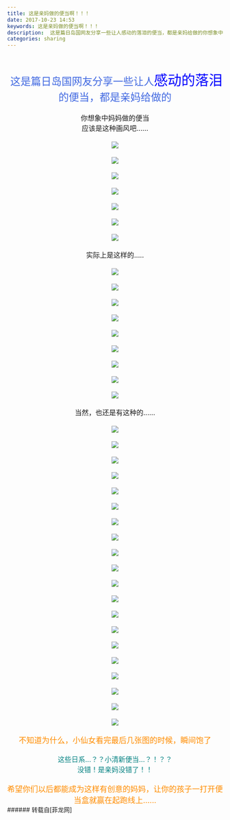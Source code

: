 ```yaml
---
title: 这是亲妈做的便当啊！！！
date: 2017-10-23 14:53
keywords: 这是亲妈做的便当啊！！！
description:  这是篇日岛国网友分享一些让人感动的落泪的便当，都是亲妈给做的你想象中妈妈做的便当应该是这种画风吧......实际上是这样的.....当然，也还是有这种的......不知道为什么，小仙女看完最后几张图的时候，瞬间饱了这些日系...？？小清新便当...？！？？没错！是亲妈没错了！！希望你们以后都能成为这样有创意的妈妈，让你的孩子一打开便当盒就赢在起跑线上......
categories: sharing
---
```

<td class="t_f" id="postmessage_943210">

<font size="3"><br/>
<div align="center"><font size="5"><font color="RoyalBlue"><img alt="" border="0" onclick="" onmouseover="" smilieid="757" src="static/image/smiley/longwa/15.gif"/> 这是篇日岛国网友分享一些让人<font size="6"><font color="Blue">感动的落泪</font></font>的便当，都是亲妈给做的</font></font><br/>
<br/>
你想象中妈妈做的便当<br/>
应该是这种画风吧......<br/>
<br/>

<img aid="656106" data-cf-modified-a47c3503a54a898f87679ea2-="" file="data/attachment/forum/201710/23/144113vgl2fdfg1dd5bd2l.jpg.thumb.jpg" id="aimg_656106" inpost="1" onclick="" onmouseover="" src="http://www.flw.ph/data/attachment/forum/201710/23/144113vgl2fdfg1dd5bd2l.jpg" style="cursor:pointer" zoomfile="data/attachment/forum/201710/23/144113vgl2fdfg1dd5bd2l.jpg"/>


<br/>
<br/>

<img aid="656105" data-cf-modified-a47c3503a54a898f87679ea2-="" file="data/attachment/forum/201710/23/144112eyom4tumymy45uh7.jpg.thumb.jpg" id="aimg_656105" inpost="1" onclick="" onmouseover="" src="http://www.flw.ph/data/attachment/forum/201710/23/144112eyom4tumymy45uh7.jpg" style="cursor:pointer" zoomfile="data/attachment/forum/201710/23/144112eyom4tumymy45uh7.jpg"/>


<br/>
<br/>

<img aid="656104" data-cf-modified-a47c3503a54a898f87679ea2-="" file="data/attachment/forum/201710/23/144111nekwt2f9sf7csfqz.jpg.thumb.jpg" id="aimg_656104" inpost="1" onclick="" onmouseover="" src="http://www.flw.ph/data/attachment/forum/201710/23/144111nekwt2f9sf7csfqz.jpg" style="cursor:pointer" zoomfile="data/attachment/forum/201710/23/144111nekwt2f9sf7csfqz.jpg"/>


<br/>
<br/>

<img aid="656103" data-cf-modified-a47c3503a54a898f87679ea2-="" file="data/attachment/forum/201710/23/144111p161u6akuvkza7zl.jpg.thumb.jpg" id="aimg_656103" inpost="1" onclick="" onmouseover="" src="http://www.flw.ph/data/attachment/forum/201710/23/144111p161u6akuvkza7zl.jpg" style="cursor:pointer" zoomfile="data/attachment/forum/201710/23/144111p161u6akuvkza7zl.jpg"/>


<br/>
<br/>

<img aid="656102" data-cf-modified-a47c3503a54a898f87679ea2-="" file="data/attachment/forum/201710/23/144110t7alzajtmlkw8q9l.jpg.thumb.jpg" id="aimg_656102" inpost="1" onclick="" onmouseover="" src="http://www.flw.ph/data/attachment/forum/201710/23/144110t7alzajtmlkw8q9l.jpg" style="cursor:pointer" zoomfile="data/attachment/forum/201710/23/144110t7alzajtmlkw8q9l.jpg"/>


<br/>
<br/>

<img aid="656101" data-cf-modified-a47c3503a54a898f87679ea2-="" file="data/attachment/forum/201710/23/144108cm0aytamtxxty0va.jpg.thumb.jpg" id="aimg_656101" inpost="1" onclick="" onmouseover="" src="http://www.flw.ph/data/attachment/forum/201710/23/144108cm0aytamtxxty0va.jpg" style="cursor:pointer" zoomfile="data/attachment/forum/201710/23/144108cm0aytamtxxty0va.jpg"/>


<br/>
<br/>

<img aid="656099" data-cf-modified-a47c3503a54a898f87679ea2-="" file="data/attachment/forum/201710/23/144107l9v52ldyopqq2prr.jpg.thumb.jpg" id="aimg_656099" inpost="1" onclick="" onmouseover="" src="http://www.flw.ph/data/attachment/forum/201710/23/144107l9v52ldyopqq2prr.jpg" style="cursor:pointer" zoomfile="data/attachment/forum/201710/23/144107l9v52ldyopqq2prr.jpg"/>


<br/>
<br/>
实际上是这样的.....<br/>
<br/>

<img aid="656117" data-cf-modified-a47c3503a54a898f87679ea2-="" file="data/attachment/forum/201710/23/144431gz2f28mc56suo8uo.jpg.thumb.jpg" id="aimg_656117" inpost="1" onclick="" onmouseover="" src="http://www.flw.ph/data/attachment/forum/201710/23/144431gz2f28mc56suo8uo.jpg" style="cursor:pointer" zoomfile="data/attachment/forum/201710/23/144431gz2f28mc56suo8uo.jpg"/>


<br/>
<br/>

<img aid="656116" data-cf-modified-a47c3503a54a898f87679ea2-="" file="data/attachment/forum/201710/23/144430fevee110cz5zcdft.jpg.thumb.jpg" id="aimg_656116" inpost="1" onclick="" onmouseover="" src="http://www.flw.ph/data/attachment/forum/201710/23/144430fevee110cz5zcdft.jpg" style="cursor:pointer" zoomfile="data/attachment/forum/201710/23/144430fevee110cz5zcdft.jpg"/>


<br/>
<br/>

<img aid="656115" data-cf-modified-a47c3503a54a898f87679ea2-="" file="data/attachment/forum/201710/23/144429slinyvifgng0ll8a.jpg.thumb.jpg" id="aimg_656115" inpost="1" onclick="" onmouseover="" src="http://www.flw.ph/data/attachment/forum/201710/23/144429slinyvifgng0ll8a.jpg" style="cursor:pointer" zoomfile="data/attachment/forum/201710/23/144429slinyvifgng0ll8a.jpg"/>


<br/>
<br/>

<img aid="656114" data-cf-modified-a47c3503a54a898f87679ea2-="" file="data/attachment/forum/201710/23/144428ozwqqg5isvdvk5zs.jpg.thumb.jpg" id="aimg_656114" inpost="1" onclick="" onmouseover="" src="http://www.flw.ph/data/attachment/forum/201710/23/144428ozwqqg5isvdvk5zs.jpg" style="cursor:pointer" zoomfile="data/attachment/forum/201710/23/144428ozwqqg5isvdvk5zs.jpg"/>


<br/>
<br/>

<img aid="656113" data-cf-modified-a47c3503a54a898f87679ea2-="" file="data/attachment/forum/201710/23/144427zkmy2zcm6y1o4r26.jpg.thumb.jpg" id="aimg_656113" inpost="1" onclick="" onmouseover="" src="http://www.flw.ph/data/attachment/forum/201710/23/144427zkmy2zcm6y1o4r26.jpg" style="cursor:pointer" zoomfile="data/attachment/forum/201710/23/144427zkmy2zcm6y1o4r26.jpg"/>


<br/>
<br/>

<img aid="656112" data-cf-modified-a47c3503a54a898f87679ea2-="" file="data/attachment/forum/201710/23/144426ier8eejvvr5b05wx.jpg.thumb.jpg" id="aimg_656112" inpost="1" onclick="" onmouseover="" src="http://www.flw.ph/data/attachment/forum/201710/23/144426ier8eejvvr5b05wx.jpg" style="cursor:pointer" zoomfile="data/attachment/forum/201710/23/144426ier8eejvvr5b05wx.jpg"/>


<br/>
<br/>

<img aid="656111" data-cf-modified-a47c3503a54a898f87679ea2-="" file="data/attachment/forum/201710/23/144425zdmvwwbe74tmmmze.jpg.thumb.jpg" id="aimg_656111" inpost="1" onclick="" onmouseover="" src="http://www.flw.ph/data/attachment/forum/201710/23/144425zdmvwwbe74tmmmze.jpg" style="cursor:pointer" zoomfile="data/attachment/forum/201710/23/144425zdmvwwbe74tmmmze.jpg"/>


<br/>
<br/>

<img aid="656110" data-cf-modified-a47c3503a54a898f87679ea2-="" file="data/attachment/forum/201710/23/144424stt3jx7jytnoj4xx.jpg.thumb.jpg" id="aimg_656110" inpost="1" onclick="" onmouseover="" src="http://www.flw.ph/data/attachment/forum/201710/23/144424stt3jx7jytnoj4xx.jpg" style="cursor:pointer" zoomfile="data/attachment/forum/201710/23/144424stt3jx7jytnoj4xx.jpg"/>


<br/>
<br/>

<img aid="656109" data-cf-modified-a47c3503a54a898f87679ea2-="" file="data/attachment/forum/201710/23/144423ycz900cu2ukaykyq.jpg.thumb.jpg" id="aimg_656109" inpost="1" onclick="" onmouseover="" src="http://www.flw.ph/data/attachment/forum/201710/23/144423ycz900cu2ukaykyq.jpg" style="cursor:pointer" zoomfile="data/attachment/forum/201710/23/144423ycz900cu2ukaykyq.jpg"/>


<br/>
<br/>
当然，也还是有这种的......<br/>
<br/>

<img aid="656140" data-cf-modified-a47c3503a54a898f87679ea2-="" file="data/attachment/forum/201710/23/145022ofkl1wo9eff7s1r1.jpg.thumb.jpg" id="aimg_656140" inpost="1" onclick="" onmouseover="" src="http://www.flw.ph/data/attachment/forum/201710/23/145022ofkl1wo9eff7s1r1.jpg" style="cursor:pointer" zoomfile="data/attachment/forum/201710/23/145022ofkl1wo9eff7s1r1.jpg"/>


<br/>
<br/>

<img aid="656139" data-cf-modified-a47c3503a54a898f87679ea2-="" file="data/attachment/forum/201710/23/145022ltbavnj8wy8atyvp.jpg.thumb.jpg" id="aimg_656139" inpost="1" onclick="" onmouseover="" src="http://www.flw.ph/data/attachment/forum/201710/23/145022ltbavnj8wy8atyvp.jpg" style="cursor:pointer" zoomfile="data/attachment/forum/201710/23/145022ltbavnj8wy8atyvp.jpg"/>


<br/>
<br/>

<img aid="656138" data-cf-modified-a47c3503a54a898f87679ea2-="" file="data/attachment/forum/201710/23/145021wzkl26mmu5uugp85.jpg.thumb.jpg" id="aimg_656138" inpost="1" onclick="" onmouseover="" src="http://www.flw.ph/data/attachment/forum/201710/23/145021wzkl26mmu5uugp85.jpg" style="cursor:pointer" zoomfile="data/attachment/forum/201710/23/145021wzkl26mmu5uugp85.jpg"/>


<br/>
<br/>

<img aid="656137" data-cf-modified-a47c3503a54a898f87679ea2-="" file="data/attachment/forum/201710/23/145020ahzhttxhe9zdxutu.jpg.thumb.jpg" id="aimg_656137" inpost="1" onclick="" onmouseover="" src="http://www.flw.ph/data/attachment/forum/201710/23/145020ahzhttxhe9zdxutu.jpg" style="cursor:pointer" zoomfile="data/attachment/forum/201710/23/145020ahzhttxhe9zdxutu.jpg"/>


<br/>
<br/>

<img aid="656136" data-cf-modified-a47c3503a54a898f87679ea2-="" file="data/attachment/forum/201710/23/145019p0b8c240e0wa05x0.jpg.thumb.jpg" id="aimg_656136" inpost="1" onclick="" onmouseover="" src="http://www.flw.ph/data/attachment/forum/201710/23/145019p0b8c240e0wa05x0.jpg" style="cursor:pointer" zoomfile="data/attachment/forum/201710/23/145019p0b8c240e0wa05x0.jpg"/>


<br/>
<br/>

<img aid="656135" data-cf-modified-a47c3503a54a898f87679ea2-="" file="data/attachment/forum/201710/23/145018d8vw96vrzd0fekw9.jpg.thumb.jpg" id="aimg_656135" inpost="1" onclick="" onmouseover="" src="http://www.flw.ph/data/attachment/forum/201710/23/145018d8vw96vrzd0fekw9.jpg" style="cursor:pointer" zoomfile="data/attachment/forum/201710/23/145018d8vw96vrzd0fekw9.jpg"/>


<br/>
<br/>

<img aid="656134" data-cf-modified-a47c3503a54a898f87679ea2-="" file="data/attachment/forum/201710/23/145017byiupkaajz3insak.jpg.thumb.jpg" id="aimg_656134" inpost="1" onclick="" onmouseover="" src="http://www.flw.ph/data/attachment/forum/201710/23/145017byiupkaajz3insak.jpg" style="cursor:pointer" zoomfile="data/attachment/forum/201710/23/145017byiupkaajz3insak.jpg"/>


<br/>
<br/>

<img aid="656133" data-cf-modified-a47c3503a54a898f87679ea2-="" file="data/attachment/forum/201710/23/145017dwcwkvc9td9o5p9y.jpg.thumb.jpg" id="aimg_656133" inpost="1" onclick="" onmouseover="" src="http://www.flw.ph/data/attachment/forum/201710/23/145017dwcwkvc9td9o5p9y.jpg" style="cursor:pointer" zoomfile="data/attachment/forum/201710/23/145017dwcwkvc9td9o5p9y.jpg"/>


<br/>
<br/>

<img aid="656132" data-cf-modified-a47c3503a54a898f87679ea2-="" file="data/attachment/forum/201710/23/145016myvhyisvyji868zi.jpg.thumb.jpg" id="aimg_656132" inpost="1" onclick="" onmouseover="" src="http://www.flw.ph/data/attachment/forum/201710/23/145016myvhyisvyji868zi.jpg" style="cursor:pointer" zoomfile="data/attachment/forum/201710/23/145016myvhyisvyji868zi.jpg"/>


<br/>
<br/>

<img aid="656131" data-cf-modified-a47c3503a54a898f87679ea2-="" file="data/attachment/forum/201710/23/145015hwjjammz687j3tmz.jpg.thumb.jpg" id="aimg_656131" inpost="1" onclick="" onmouseover="" src="http://www.flw.ph/data/attachment/forum/201710/23/145015hwjjammz687j3tmz.jpg" style="cursor:pointer" zoomfile="data/attachment/forum/201710/23/145015hwjjammz687j3tmz.jpg"/>


<br/>
<br/>

<img aid="656130" data-cf-modified-a47c3503a54a898f87679ea2-="" file="data/attachment/forum/201710/23/145014gkcjaz1kadjq1ccn.jpg.thumb.jpg" id="aimg_656130" inpost="1" onclick="" onmouseover="" src="http://www.flw.ph/data/attachment/forum/201710/23/145014gkcjaz1kadjq1ccn.jpg" style="cursor:pointer" zoomfile="data/attachment/forum/201710/23/145014gkcjaz1kadjq1ccn.jpg"/>


<br/>
<br/>

<img aid="656129" data-cf-modified-a47c3503a54a898f87679ea2-="" file="data/attachment/forum/201710/23/145013rgs5l3guh5v0sq99.jpg.thumb.jpg" id="aimg_656129" inpost="1" onclick="" onmouseover="" src="http://www.flw.ph/data/attachment/forum/201710/23/145013rgs5l3guh5v0sq99.jpg" style="cursor:pointer" zoomfile="data/attachment/forum/201710/23/145013rgs5l3guh5v0sq99.jpg"/>


<br/>
<br/>

<img aid="656128" data-cf-modified-a47c3503a54a898f87679ea2-="" file="data/attachment/forum/201710/23/145012mnidbq1qiuq1qhn0.jpg.thumb.jpg" id="aimg_656128" inpost="1" onclick="" onmouseover="" src="http://www.flw.ph/data/attachment/forum/201710/23/145012mnidbq1qiuq1qhn0.jpg" style="cursor:pointer" zoomfile="data/attachment/forum/201710/23/145012mnidbq1qiuq1qhn0.jpg"/>


<br/>
<br/>

<img aid="656127" data-cf-modified-a47c3503a54a898f87679ea2-="" file="data/attachment/forum/201710/23/145011ct3edljewlg5xjjz.jpg.thumb.jpg" id="aimg_656127" inpost="1" onclick="" onmouseover="" src="http://www.flw.ph/data/attachment/forum/201710/23/145011ct3edljewlg5xjjz.jpg" style="cursor:pointer" zoomfile="data/attachment/forum/201710/23/145011ct3edljewlg5xjjz.jpg"/>


<br/>
<br/>

<img aid="656126" data-cf-modified-a47c3503a54a898f87679ea2-="" file="data/attachment/forum/201710/23/145010pz8wv1w1r8bw1ew8.jpg.thumb.jpg" id="aimg_656126" inpost="1" onclick="" onmouseover="" src="http://www.flw.ph/data/attachment/forum/201710/23/145010pz8wv1w1r8bw1ew8.jpg" style="cursor:pointer" zoomfile="data/attachment/forum/201710/23/145010pz8wv1w1r8bw1ew8.jpg"/>


<br/>
<br/>

<img aid="656125" data-cf-modified-a47c3503a54a898f87679ea2-="" file="data/attachment/forum/201710/23/145009ls3iryphdszzyijs.jpg.thumb.jpg" id="aimg_656125" inpost="1" onclick="" onmouseover="" src="http://www.flw.ph/data/attachment/forum/201710/23/145009ls3iryphdszzyijs.jpg" style="cursor:pointer" zoomfile="data/attachment/forum/201710/23/145009ls3iryphdszzyijs.jpg"/>


<br/>
<br/>

<img aid="656124" data-cf-modified-a47c3503a54a898f87679ea2-="" file="data/attachment/forum/201710/23/145008gxa45qv3ichxh4a5.jpg.thumb.jpg" id="aimg_656124" inpost="1" onclick="" onmouseover="" src="http://www.flw.ph/data/attachment/forum/201710/23/145008gxa45qv3ichxh4a5.jpg" style="cursor:pointer" zoomfile="data/attachment/forum/201710/23/145008gxa45qv3ichxh4a5.jpg"/>


<br/>
<br/>

<img aid="656123" data-cf-modified-a47c3503a54a898f87679ea2-="" file="data/attachment/forum/201710/23/145007ash87lbvoctc3f6a.jpg.thumb.jpg" id="aimg_656123" inpost="1" onclick="" onmouseover="" src="http://www.flw.ph/data/attachment/forum/201710/23/145007ash87lbvoctc3f6a.jpg" style="cursor:pointer" zoomfile="data/attachment/forum/201710/23/145007ash87lbvoctc3f6a.jpg"/>


<br/>
<br/>

<img aid="656122" data-cf-modified-a47c3503a54a898f87679ea2-="" file="data/attachment/forum/201710/23/145006exg961uzu669zks7.jpg.thumb.jpg" id="aimg_656122" inpost="1" onclick="" onmouseover="" src="http://www.flw.ph/data/attachment/forum/201710/23/145006exg961uzu669zks7.jpg" style="cursor:pointer" zoomfile="data/attachment/forum/201710/23/145006exg961uzu669zks7.jpg"/>


<br/>
<br/>

<img aid="656120" data-cf-modified-a47c3503a54a898f87679ea2-="" file="data/attachment/forum/201710/23/145004g6v8n9883nlzl7zu.jpg.thumb.jpg" id="aimg_656120" inpost="1" onclick="" onmouseover="" src="http://www.flw.ph/data/attachment/forum/201710/23/145004g6v8n9883nlzl7zu.jpg" style="cursor:pointer" zoomfile="data/attachment/forum/201710/23/145004g6v8n9883nlzl7zu.jpg"/>


<br/>
<br/>
<font color="DarkOrange"><font size="4">不知道为什么，小仙女看完最后几张图的时候，瞬间饱了</font></font><br/>
<br/>
<font color="Teal">这些日系...？？小清新便当...？！？？<br/>
没错！是亲妈没错了！！<br/>
</font><br/>
<font size="4"><font color="darkorange">希望你们以后都能成为这样有创意的妈妈，让你的孩子一打开便当盒就赢在起跑线上......</font></font><br/>
</div></font></td>
###### 转载自[菲龙网]
